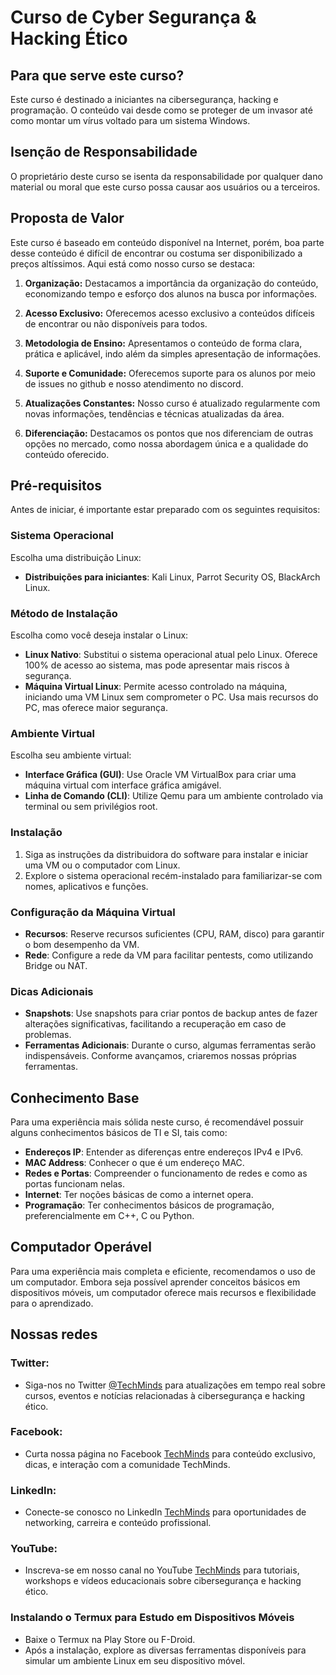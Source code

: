 # Curso de Cyber Segurança & Hacking Ético

## Para que serve este curso?
Este curso é destinado a iniciantes na cibersegurança, hacking e programação. O conteúdo vai desde como se proteger de um invasor até como montar um vírus voltado para um sistema Windows.

## Isenção de Responsabilidade
O proprietário deste curso se isenta da responsabilidade por qualquer dano material ou moral que este curso possa causar aos usuários ou a terceiros.

## Proposta de Valor

Este curso é baseado em conteúdo disponível na Internet, porém, boa parte desse conteúdo é difícil de encontrar ou costuma ser disponibilizado a preços altíssimos. Aqui está como nosso curso se destaca:

1. **Organização:** Destacamos a importância da organização do conteúdo, economizando tempo e esforço dos alunos na busca por informações.

2. **Acesso Exclusivo:** Oferecemos acesso exclusivo a conteúdos difíceis de encontrar ou não disponíveis para todos.

3. **Metodologia de Ensino:** Apresentamos o conteúdo de forma clara, prática e aplicável, indo além da simples apresentação de informações.

4. **Suporte e Comunidade:** Oferecemos suporte para os alunos por meio de issues no github e nosso atendimento no discord.

5. **Atualizações Constantes:** Nosso curso é atualizado regularmente com novas informações, tendências e técnicas atualizadas da área.

6. **Diferenciação:** Destacamos os pontos que nos diferenciam de outras opções no mercado, como nossa abordagem única e a qualidade do conteúdo oferecido.

## Pré-requisitos
Antes de iniciar, é importante estar preparado com os seguintes requisitos:

### Sistema Operacional
Escolha uma distribuição Linux:
- **Distribuições para iniciantes**: Kali Linux, Parrot Security OS, BlackArch Linux.

### Método de Instalação
Escolha como você deseja instalar o Linux:
- **Linux Nativo**: Substitui o sistema operacional atual pelo Linux. Oferece 100% de acesso ao sistema, mas pode apresentar mais riscos à segurança.
- **Máquina Virtual Linux**: Permite acesso controlado na máquina, iniciando uma VM Linux sem comprometer o PC. Usa mais recursos do PC, mas oferece maior segurança.

### Ambiente Virtual
Escolha seu ambiente virtual:
- **Interface Gráfica (GUI)**: Use Oracle VM VirtualBox para criar uma máquina virtual com interface gráfica amigável.
- **Linha de Comando (CLI)**: Utilize Qemu para um ambiente controlado via terminal ou sem privilégios root.

### Instalação
1. Siga as instruções da distribuidora do software para instalar e iniciar uma VM ou o computador com Linux.
2. Explore o sistema operacional recém-instalado para familiarizar-se com nomes, aplicativos e funções.

### Configuração da Máquina Virtual
- **Recursos**: Reserve recursos suficientes (CPU, RAM, disco) para garantir o bom desempenho da VM.
- **Rede**: Configure a rede da VM para facilitar pentests, como utilizando Bridge ou NAT.

### Dicas Adicionais
- **Snapshots**: Use snapshots para criar pontos de backup antes de fazer alterações significativas, facilitando a recuperação em caso de problemas.
- **Ferramentas Adicionais**: Durante o curso, algumas ferramentas serão indispensáveis. Conforme avançamos, criaremos nossas próprias ferramentas.

## Conhecimento Base
Para uma experiência mais sólida neste curso, é recomendável possuir alguns conhecimentos básicos de TI e SI, tais como:
- **Endereços IP**: Entender as diferenças entre endereços IPv4 e IPv6.
- **MAC Address**: Conhecer o que é um endereço MAC.
- **Redes e Portas**: Compreender o funcionamento de redes e como as portas funcionam nelas.
- **Internet**: Ter noções básicas de como a internet opera.
- **Programação**: Ter conhecimentos básicos de programação, preferencialmente em C++, C ou Python.

## Computador Operável
Para uma experiência mais completa e eficiente, recomendamos o uso de um computador. Embora seja possível aprender conceitos básicos em dispositivos móveis, um computador oferece mais recursos e flexibilidade para o aprendizado.


## Nossas redes

### Twitter:
- Siga-nos no Twitter [@TechMinds](https://twitter.com/TechMindsHQ) para atualizações em tempo real sobre cursos, eventos e notícias relacionadas à cibersegurança e hacking ético.

### Facebook:
- Curta nossa página no Facebook [TechMinds](https://www.facebook.com/TechMinds) para conteúdo exclusivo, dicas, e interação com a comunidade TechMinds.

### LinkedIn:
- Conecte-se conosco no LinkedIn [TechMinds](https://www.linkedin.com/company/techminds) para oportunidades de networking, carreira e conteúdo profissional.

### YouTube:
- Inscreva-se em nosso canal no YouTube [TechMinds](https://www.youtube.com/TechMinds) para tutoriais, workshops e vídeos educacionais sobre cibersegurança e hacking ético.


### Instalando o Termux para Estudo em Dispositivos Móveis
- Baixe o Termux na Play Store ou F-Droid.
- Após a instalação, explore as diversas ferramentas disponíveis para simular um ambiente Linux em seu dispositivo móvel.
